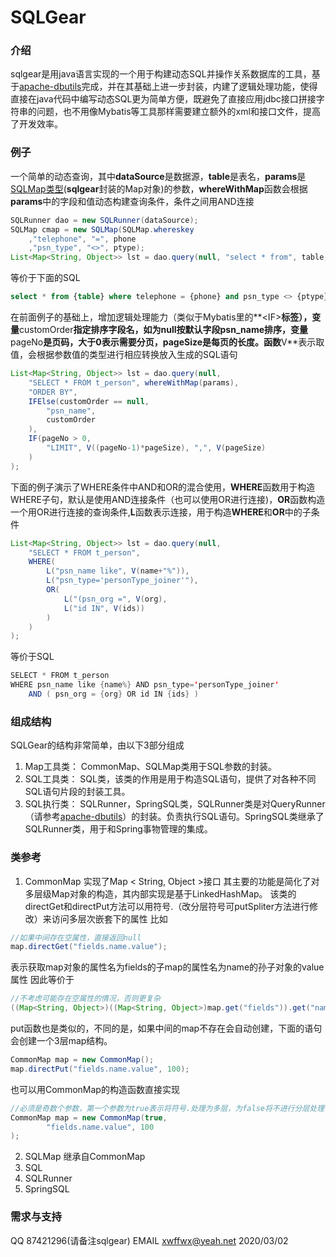 ﻿# SQLGear

### 介绍
sqlgear是用java语言实现的一个用于构建动态SQL并操作关系数据库的工具，基于[apache-dbutils](https://commons.apache.org/proper/commons-dbutils/)完成，并在其基础上进一步封装，内建了逻辑处理功能，使得直接在java代码中编写动态SQL更为简单方便，既避免了直接应用jdbc接口拼接字符串的问题，也不用像Mybatis等工具那样需要建立额外的xml和接口文件，提高了开发效率。

### 例子
一个简单的动态查询，其中**dataSource**是数据源，**table**是表名，**params**是[SQLMap类型]()(**sqlgear**封装的Map对象)的参数，**whereWithMap**函数会根据**params**中的字段和值动态构建查询条件，条件之间用AND连接
```java
SQLRunner dao = new SQLRunner(dataSource);
SQLMap cmap = new SQLMap(SQLMap.whereskey
	,"telephone", "=", phone
	,"psn_type", "<>", ptype);
List<Map<String, Object>> lst = dao.query(null, "select * from", table, whereWithMap(params));
```
等价于下面的SQL
```sql
select * from {table} where telephone = {phone} and psn_type <> {ptype}
```

在前面例子的基础上，增加逻辑处理能力（类似于Mybatis里的**&lt;IF&gt;**标签），变量**customOrder**指定排序字段名，如为null按默认字段psn_name排序，变量**pageNo**是页码，大于0表示需要分页，**pageSize**是每页的长度。函数**V**表示取值，会根据参数值的类型进行相应转换放入生成的SQL语句
```java
List<Map<String, Object>> lst = dao.query(null,
	"SELECT * FROM t_person", whereWithMap(params),
	"ORDER BY",
	IFElse(customOrder == null,
		"psn_name",
		customOrder
	),
	IF(pageNo > 0,
		"LIMIT", V((pageNo-1)*pageSize), ",", V(pageSize)
	)
);
```
下面的例子演示了WHERE条件中AND和OR的混合使用，**WHERE**函数用于构造WHERE子句，默认是使用AND连接条件（也可以使用OR进行连接)，**OR**函数构造一个用OR进行连接的查询条件,**L**函数表示连接，用于构造**WHERE**和**OR**中的子条件
```java
List<Map<String, Object>> lst = dao.query(null,
	"SELECT * FROM t_person",
	WHERE(
		L("psn_name like", V(name+"%")),
		L("psn_type='personType_joiner'"),
		OR(
			L("(psn_org =", V(org),
			L("id IN", V(ids))
		)
	)
);
```
等价于SQL
```java
SELECT * FROM t_person
WHERE psn_name like {name%} AND psn_type='personType_joiner'
	AND ( psn_org = {org} OR id IN {ids} )
```

### 组成结构
SQLGear的结构非常简单，由以下3部分组成
1. Map工具类：
CommonMap、SQLMap类用于SQL参数的封装。
2. SQL工具类：
SQL类，该类的作用是用于构造SQL语句，提供了对各种不同SQL语句片段的封装工具。
3. SQL执行类：
SQLRunner，SpringSQL类，SQLRunner类是对QueryRunner（请参考[apache-dbutils](https://commons.apache.org/proper/commons-dbutils/)）的封装。负责执行SQL语句。SpringSQL类继承了SQLRunner类，用于和Spring事物管理的集成。

### 类参考
1. CommonMap
实现了Map &lt; String, Object &gt;接口
其主要的功能是简化了对多层级Map对象的构造，其内部实现是基于LinkedHashMap。
该类的directGet和directPut方法可以用符号.（改分层符号可putSpliter方法进行修改）来访问多层次嵌套下的属性
比如
```java
//如果中间存在空属性，直接返回null
map.directGet("fields.name.value");
```
表示获取map对象的属性名为fields的子map的属性名为name的孙子对象的value属性
因此等价于
```java
//不考虑可能存在空属性的情况，否则更复杂
((Map<String, Object>)((Map<String, Object>)map.get("fields")).get("name")).get("value");
```
put函数也是类似的，不同的是，如果中间的map不存在会自动创建，下面的语句会创建一个3层map结构。
```java
CommonMap map = new CommonMap();
map.directPut("fields.name.value", 100);
```
也可以用CommonMap的构造函数直接实现
```java
//必须是奇数个参数，第一个参数为true表示将符号.处理为多层，为false将不进行分层处理
CommonMap map = new CommonMap(true,
		"fields.name.value", 100
);
```
2. SQLMap
继承自CommonMap
3. SQL
4. SQLRunner
5. SpringSQL

### 需求与支持
QQ 87421296(请备注sqlgear) EMAIL xwffwx@yeah.net
2020/03/02

